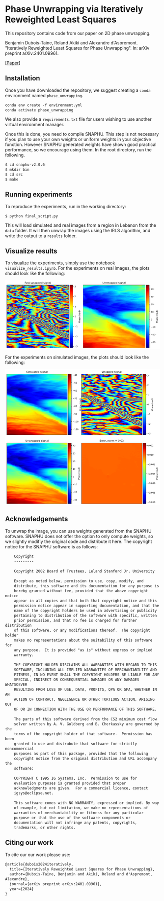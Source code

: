 # Phase Unwrapping via Iteratively Reweighted Least Squares

This repository contains code from our paper on 2D phase unwrapping.

Benjamin Dubois-Taine, Roland Akiki and Alexandre d'Aspremont. "Iteratively Reweighted Least Squares for Phase Unwrapping". In: arXiv preprint arXiv:2401.09961.

[[Paper]](https://arxiv.org/abs/2401.09961)

## Installation

Once you have downloaded the repository, we suggest creating a `conda` environment named `phase_unwrapping`.
```
conda env create -f environment.yml
conda activate phase_unwrapping
```
We also provide a `requirements.txt` file for users wishing to use another virtual environment manager.

Once this is done, you need to compile SNAPHU. This step is not necessary if you plan to use your own weights or uniform weights in your objective function. However SNAPHU generated weights have shown good practical performance, so we encourage using them. In the root directory, run the following.
```
$ cd snaphu-v2.0.6
$ mkdir bin
$ cd src
$ make
```

## Running experiments

To reproduce the experiments, run in the working directory:

```
$ python final_script.py
```

This will load simulated and real images from a region in Lebanon from the `data` folder. It will then unwrap the images using the IRLS algorithm, and write the output to a `results` folder.

## Visualize results

To visualize the experiments, simply use the notebook `visualize_results.ipynb`.
For the experiments on real images, the plots should look like the following:

![Screenshot](screenshots/real_goldstein.png)

For the experiments on simulated images, the plots should look like the following:

![Screenshot](screenshots/noiseless.png)

## Acknowledgements

To unwrap the image, you can use weights generated from the SNAPHU software. SNAPHU does not offer the option to only compute weights, so we slightly modifiy the original code and distribute it here. The copyright notice for the SNAPHU software is as follows:

        Copyright
        ---------

        Copyright 2002 Board of Trustees, Leland Stanford Jr. University

        Except as noted below, permission to use, copy, modify, and
        distribute, this software and its documentation for any purpose is
        hereby granted without fee, provided that the above copyright notice
        appear in all copies and that both that copyright notice and this
        permission notice appear in supporting documentation, and that the
        name of the copyright holders be used in advertising or publicity
        pertaining to distribution of the software with specific, written
        prior permission, and that no fee is charged for further distribution
        of this software, or any modifications thereof.  The copyright holder
        makes no representations about the suitability of this software for
        any purpose.  It is provided "as is" without express or implied
        warranty.

        THE COPYRIGHT HOLDER DISCLAIMS ALL WARRANTIES WITH REGARD TO THIS
        SOFTWARE, INCLUDING ALL IMPLIED WARRANTIES OF MERCHANTABILITY AND
        FITNESS, IN NO EVENT SHALL THE COPYRIGHT HOLDERS BE LIABLE FOR ANY
        SPECIAL, INDIRECT OR CONSEQUENTIAL DAMAGES OR ANY DAMAGES WHATSOEVER
        RESULTING FROM LOSS OF USE, DATA, PROFITS, QPA OR GPA, WHETHER IN AN
        ACTION OF CONTRACT, NEGLIGENCE OR OTHER TORTIOUS ACTION, ARISING OUT
        OF OR IN CONNECTION WITH THE USE OR PERFORMANCE OF THIS SOFTWARE.

        The parts of this software derived from the CS2 minimum cost flow
        solver written by A. V. Goldberg and B. Cherkassky are governed by the
        terms of the copyright holder of that software.  Permission has been
        granted to use and distrubute that software for strictly noncommercial
        purposes as part of this package, provided that the following
        copyright notice from the original distribution and URL accompany the
        software:

        COPYRIGHT C 1995 IG Systems, Inc.  Permission to use for
        evaluation purposes is granted provided that proper
        acknowledgments are given.  For a commercial licence, contact
        igsys@eclipse.net.

        This software comes with NO WARRANTY, expressed or implied. By way
        of example, but not limitation, we make no representations of
        warranties of merchantability or fitness for any particular
        purpose or that the use of the software components or
        documentation will not infringe any patents, copyrights,
        trademarks, or other rights.

## Citing our work

To cite our our work please use:
```
@article{dubois2024iteratively,
  title={Iteratively Reweighted Least Squares for Phase Unwrapping},
  author={Dubois-Taine, Benjamin and Akiki, Roland and d'Aspremont, Alexandre},
  journal={arXiv preprint arXiv:2401.09961},
  year={2024}
}
```

